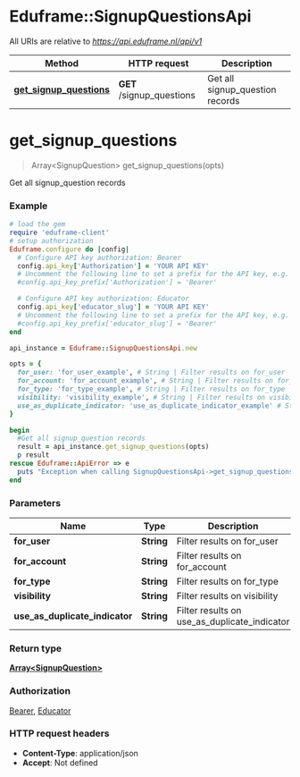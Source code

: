 # Eduframe::SignupQuestionsApi

All URIs are relative to *https://api.eduframe.nl/api/v1*

Method | HTTP request | Description
------------- | ------------- | -------------
[**get_signup_questions**](SignupQuestionsApi.md#get_signup_questions) | **GET** /signup_questions | Get all signup_question records


# **get_signup_questions**
> Array&lt;SignupQuestion&gt; get_signup_questions(opts)

Get all signup_question records



### Example
```ruby
# load the gem
require 'eduframe-client'
# setup authorization
Eduframe.configure do |config|
  # Configure API key authorization: Bearer
  config.api_key['Authorization'] = 'YOUR API KEY'
  # Uncomment the following line to set a prefix for the API key, e.g. 'Bearer' (defaults to nil)
  #config.api_key_prefix['Authorization'] = 'Bearer'

  # Configure API key authorization: Educator
  config.api_key['educator_slug'] = 'YOUR API KEY'
  # Uncomment the following line to set a prefix for the API key, e.g. 'Bearer' (defaults to nil)
  #config.api_key_prefix['educator_slug'] = 'Bearer'
end

api_instance = Eduframe::SignupQuestionsApi.new

opts = { 
  for_user: 'for_user_example', # String | Filter results on for_user
  for_account: 'for_account_example', # String | Filter results on for_account
  for_type: 'for_type_example', # String | Filter results on for_type
  visibility: 'visibility_example', # String | Filter results on visibility
  use_as_duplicate_indicator: 'use_as_duplicate_indicator_example' # String | Filter results on use_as_duplicate_indicator
}

begin
  #Get all signup_question records
  result = api_instance.get_signup_questions(opts)
  p result
rescue Eduframe::ApiError => e
  puts "Exception when calling SignupQuestionsApi->get_signup_questions: #{e}"
end
```

### Parameters

Name | Type | Description  | Notes
------------- | ------------- | ------------- | -------------
 **for_user** | **String**| Filter results on for_user | [optional] 
 **for_account** | **String**| Filter results on for_account | [optional] 
 **for_type** | **String**| Filter results on for_type | [optional] 
 **visibility** | **String**| Filter results on visibility | [optional] 
 **use_as_duplicate_indicator** | **String**| Filter results on use_as_duplicate_indicator | [optional] 

### Return type

[**Array&lt;SignupQuestion&gt;**](SignupQuestion.md)

### Authorization

[Bearer](../README.md#Bearer), [Educator](../README.md#Educator)

### HTTP request headers

 - **Content-Type**: application/json
 - **Accept**: Not defined



